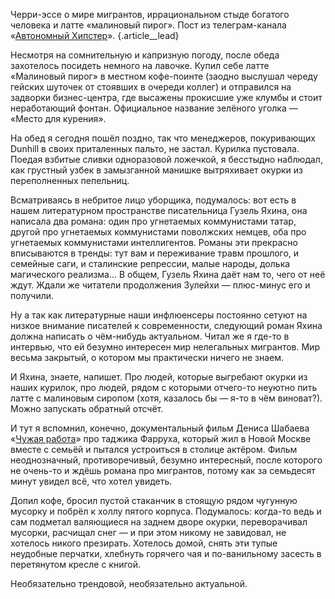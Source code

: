Черри-эссе о мире мигрантов, иррациональном стыде богатого человека и латте «малиновый пирог». Пост из телеграм-канала «[Автономный Хипстер][1]». {.article\_\_lead}

​​Несмотря на сомнительную и капризную погоду, после обеда захотелось посидеть немного на лавочке. Купил себе латте «Малиновый пирог» в местном кофе-поинте (заодно выслушал череду гейских шуточек от стоявших в очереди коллег) и отправился на задворки бизнес-центра, где высажены прокисшие уже клумбы и стоит неработающий фонтан. Официальное название зелёного уголка — «Место для курения».

На обед я сегодня пошёл поздно, так что менеджеров, покуривающих Dunhill в своих приталенных пальто, не застал. Курилка пустовала. Поедая взбитые сливки одноразовой ложечкой, я бесстыдно наблюдал, как грустный узбек в замызганной манишке вытряхивает окурки из переполненных пепельниц.

Всматриваясь в небритое лицо уборщика, подумалось: вот есть в нашем литературном пространстве писательница Гузель Яхина, она написала два романа: один про угнетаемых коммунистами татар, другой про угнетаемых коммунистами поволжских немцев, оба про угнетаемых коммунистами интеллигентов. Романы эти прекрасно вписываются в тренды: тут вам и переживание травм прошлого, и семейные саги, и сталинские репрессии, малые народы, долька магического реализма… В общем, Гузель Яхина даёт нам то, чего от неё ждут. Ждали же читатели продолжения Зулейхи — плюс-минус его и получили.

Ну а так как литературные наши инфлюенсеры постоянно сетуют на низкое внимание писателей к современности, следующий роман Яхина должна написать о чём-нибудь актуальном. Читал же я где-то в интервью, что ей безумно интересен мир нелегальных мигрантов. Мир весьма закрытый, о котором мы практически ничего не знаем.

И Яхина, знаете, напишет. Про людей, которые выгребают окурки из наших курилок, про людей, рядом с которыми отчего-то неуютно пить латте с малиновым сиропом (хотя, казалось бы — я-то в чём виноват?). Можно запускать обратный отсчёт.

И тут я вспомнил, конечно, документальный фильм Дениса Шабаева «[Чужая работа][2]» про таджика Фарруха, который жил в Новой Москве вместе с семьёй и пытался устроиться в столице актёром. Фильм неоднозначный, противоречивый, безумно интересный, после которого не очень-то и ждёшь романа про мигрантов, потому как за семьдесят минут увидел всё, что хотел увидеть.

Допил кофе, бросил пустой стаканчик в стоящую рядом чугунную мусорку и побрёл к холлу пятого корпуса. Подумалось: когда-то ведь и сам подметал валяющиеся на заднем дворе окурки, переворачивал мусорки, расчищал снег — и при этом никому не завидовал, не хотелось никого презирать. Хотелось домой, снять эти тупые неудобные перчатки, хлебнуть горячего чая и по-ванильному засесть в перетянутом кресле с книгой. 

Необязательно трендовой, необязательно актуальной.

[1]:	http://teleg.run/zvonimentam
[2]:	https://piligrim.fund/film/chuzhaya-rabota